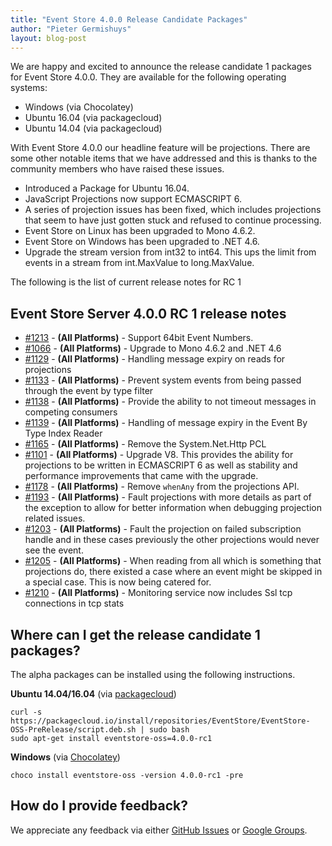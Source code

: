 ```yaml
---
title: "Event Store 4.0.0 Release Candidate Packages"
author: "Pieter Germishuys"
layout: blog-post
---
```


We are happy and excited to announce the release candidate 1 packages for Event Store 4.0.0. They are available for the following operating systems:

- Windows (via Chocolatey)
- Ubuntu 16.04 (via packagecloud)
- Ubuntu 14.04 (via packagecloud)

With Event Store 4.0.0 our headline feature will be projections. There are some other notable items that we have addressed and this is thanks to the community members who have raised these issues.

- Introduced a Package for Ubuntu 16.04.
- JavaScript Projections now support ECMASCRIPT 6.
- A series of projection issues has been fixed, which includes projections that seem to have just gotten stuck and refused to continue processing.
- Event Store on Linux has been upgraded to Mono 4.6.2.
- Event Store on Windows has been upgraded to .NET 4.6.
- Upgrade the stream version from int32 to int64. This ups the limit from events in a stream from int.MaxValue to long.MaxValue.

The following is the list of current release notes for RC 1

## Event Store Server 4.0.0 RC 1 release notes

- [#1213](https://github.com/EventStore/EventStore/pull/1213) - **(All Platforms)** - Support 64bit Event Numbers.
- [#1066](https://github.com/EventStore/EventStore/pull/1066) - **(All Platforms)** - Upgrade to Mono 4.6.2 and .NET 4.6
- [#1129](https://github.com/EventStore/EventStore/pull/1129) - **(All Platforms)** - Handling message expiry on reads for projections
- [#1133](https://github.com/EventStore/EventStore/pull/1133) - **(All Platforms)** - Prevent system events from being passed through the event by type filter
- [#1138](https://github.com/EventStore/EventStore/pull/1138) - **(All Platforms)** - Provide the ability to not timeout messages in competing consumers
- [#1139](https://github.com/EventStore/EventStore/pull/1139) - **(All Platforms)** - Handling of message expiry in the Event By Type Index Reader
- [#1165](https://github.com/EventStore/EventStore/pull/1165) - **(All Platforms)** - Remove the System.Net.Http PCL
- [#1101](https://github.com/EventStore/EventStore/pull/1101) - **(All Platforms)** - Upgrade V8. 
This provides the ability for projections to be written in ECMASCRIPT 6 as well as stability and performance improvements that came with the upgrade.
- [#1178](https://github.com/EventStore/EventStore/pull/1178) - **(All Platforms)** - Remove `whenAny` from the projections API.
- [#1193](https://github.com/EventStore/EventStore/pull/1193) - **(All Platforms)** - Fault projections with more details as part of the exception to allow for better information when debugging projection related issues.
- [#1203](https://github.com/EventStore/EventStore/pull/1203) - **(All Platforms)** - Fault the projection on failed subscription handle and in these cases previously the other projections would never see the event.
- [#1205](https://github.com/EventStore/EventStore/pull/1205) - **(All Platforms)** - When reading from all which is something that projections do, there existed a case where an event might be skipped in a special case. This is now being catered for.
- [#1210](https://github.com/EventStore/EventStore/pull/1210) - **(All Platforms)** - Monitoring service now includes Ssl tcp connections in tcp stats

## Where can I get the release candidate 1 packages?

The alpha packages can be installed using the following instructions.

**Ubuntu 14.04/16.04** (via [packagecloud](https://packagecloud.io/EventStore/EventStore-OSS-PreRelease))

```
curl -s https://packagecloud.io/install/repositories/EventStore/EventStore-OSS-PreRelease/script.deb.sh | sudo bash
sudo apt-get install eventstore-oss=4.0.0-rc1
```

**Windows** (via [Chocolatey](https://chocolatey.org/packages/eventstore-oss/4.0.0-rc1))

```
choco install eventstore-oss -version 4.0.0-rc1 -pre
```

## How do I provide feedback?

We appreciate any feedback via either [GitHub Issues](https://github.com/EventStore/EventStore) or [Google Groups](https://groups.google.com/forum/#!forum/event-store).
